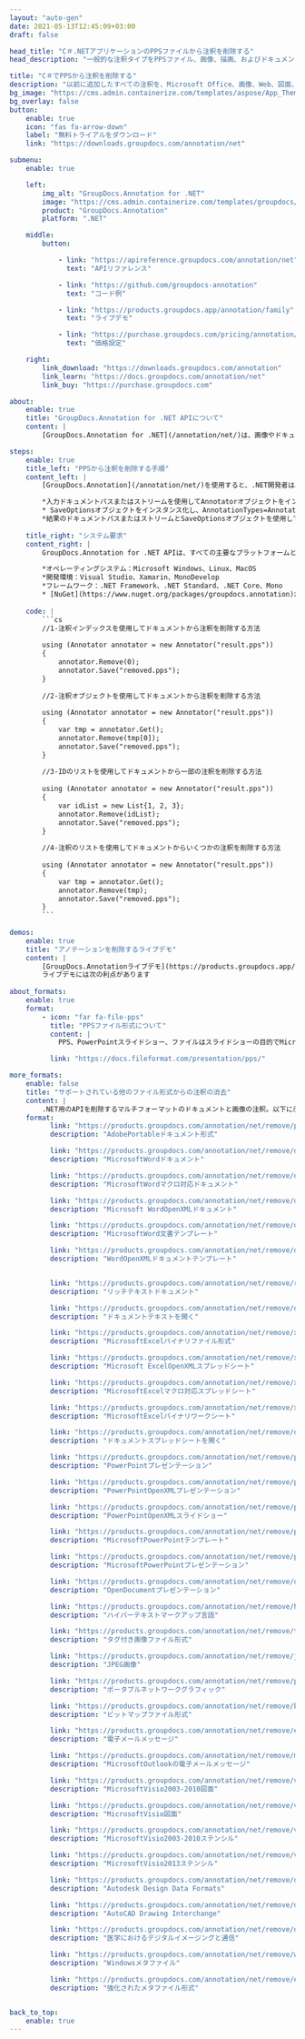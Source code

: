 ```yaml
---
layout: "auto-gen"
date: 2021-05-13T12:45:09+03:00
draft: false

head_title: "C＃.NETアプリケーションのPPSファイルから注釈を削除する"
head_description: "一般的な注釈タイプをPPSファイル、画像、描画、およびドキュメントファイル形式に削除するC＃.NET注釈API."

title: "C＃でPPSから注釈を削除する"
description: "以前に追加したすべての注釈を、Microsoft Office、画像、Web、図面、およびその他のあらゆる種類の.NETアプリケーションのドキュメントファイル形式から削除します。"
bg_image: "https://cms.admin.containerize.com/templates/aspose/App_Themes/V3/images/bg/header1.png"
bg_overlay: false
button:
    enable: true
    icon: "fas fa-arrow-down"
    label: "無料トライアルをダウンロード"
    link: "https://downloads.groupdocs.com/annotation/net"

submenu:
    enable: true

    left:
        img_alt: "GroupDocs.Annotation for .NET"
        image: "https://cms.admin.containerize.com/templates/groupdocs/images/product-logos/90x90-noborder/groupdocs-annotation-net.png"
        product: "GroupDocs.Annotation"
        platform: ".NET"

    middle:
        button:

            - link: "https://apireference.groupdocs.com/annotation/net"
              text: "APIリファレンス"

            - link: "https://github.com/groupdocs-annotation"
              text: "コード例"

            - link: "https://products.groupdocs.app/annotation/family"
              text: "ライブデモ"

            - link: "https://purchase.groupdocs.com/pricing/annotation/net"
              text: "価格設定"

    right:
        link_download: "https://downloads.groupdocs.com/annotation"
        link_learn: "https://docs.groupdocs.com/annotation/net"
        link_buy: "https://purchase.groupdocs.com"

about:
    enable: true
    title: "GroupDocs.Annotation for .NET APIについて"
    content: |
        [GroupDocs.Annotation for .NET](/annotation/net/)は、画像やドキュメントファイル形式から注釈を表示、追加、変更、削除、抽出するためのネイティブの.NET注釈処理APIです。ユーザーは、コメント、メモ、コメント、およびPDF、HTML、Word、Excel、Visioダイアグラム、プレゼンテーション、図面、画像、およびその他の多くのファイル形式のテキスト、グラフィックス、透かしなどのさまざまな注釈タイプを簡単に削除できます。注釈処理機能は、インポートされたドキュメントから注釈を正確に読み取ることができ、カスタマイズを実装した後、元のファイル形式または目的のファイル形式にエクスポートして戻すことができます。

steps:
    enable: true
    title_left: "PPSから注釈を削除する手順"
    content_left: |
        [GroupDocs.Annotation](/annotation/net/)を使用すると、.NET開発者は、いくつかの簡単な手順を実装することで、アプリケーション内のPPSファイルから注釈の詳細を簡単に削除できます。

        *入力ドキュメントパスまたはストリームを使用してAnnotatorオブジェクトをインスタンス化します。
        * SaveOptionsオブジェクトをインスタンス化し、AnnotationTypes=AnnotationType.Noneを設定します。
        *結果のドキュメントパスまたはストリームとSaveOptionsオブジェクトを使用してSaveメソッドを呼び出します。
        
    title_right: "システム要求"
    content_right: |
        GroupDocs.Annotation for .NET APIは、すべての主要なプラットフォームとオペレーティングシステムでサポートされています。以下のコードを実行する前に、システムに次の前提条件がインストールされていることを確認してください。

        *オペレーティングシステム：Microsoft Windows、Linux、MacOS
        *開発環境：Visual Studio、Xamarin、MonoDevelop
        *フレームワーク：.NET Framework、.NET Standard、.NET Core、Mono
        * [NuGet](https://www.nuget.org/packages/groupdocs.annotation)から最新バージョンのGroupDocs.Annotationfor.NETをダウンロードします。
        
    code: |
        ```cs
        //1-注釈インデックスを使用してドキュメントから注釈を削除する方法
        
        using (Annotator annotator = new Annotator("result.pps"))
        {
        	annotator.Remove(0);
        	annotator.Save("removed.pps");
        }
        
        //2-注釈オブジェクトを使用してドキュメントから注釈を削除する方法
        
        using (Annotator annotator = new Annotator("result.pps"))
        {
        	var tmp = annotator.Get();
        	annotator.Remove(tmp[0]);
        	annotator.Save("removed.pps");
        }
        
        //3-IDのリストを使用してドキュメントから一部の注釈を削除する方法
        
        using (Annotator annotator = new Annotator("result.pps"))
        {
        	var idList = new List{1, 2, 3};
        	annotator.Remove(idList);
        	annotator.Save("removed.pps");
        }
        
        //4-注釈のリストを使用してドキュメントからいくつかの注釈を削除する方法
        
        using (Annotator annotator = new Annotator("result.pps"))
        {
        	var tmp = annotator.Get();
        	annotator.Remove(tmp);
        	annotator.Save("removed.pps");
        }
        ```
        
demos:
    enable: true
    title: "アノテーションを削除するライブデモ"
    content: |
        [GroupDocs.Annotationライブデモ](https://products.groupdocs.app/annotation/family)サイトにアクセスして、PPSファイルから注釈を今すぐ削除してください。  
        ライブデモには次の利点があります
        
about_formats:
    enable: true
    format:
        - icon: "far fa-file-pps"
          title: "PPSファイル形式について"
          content: |
            PPS、PowerPointスライドショー、ファイルはスライドショーの目的でMicrosoftPowerPointを使用して作成されます。 PPSファイルの読み取りと作成は、MicrosoftPowerPoint97-2003でサポートされています。このファイル形式の最新バージョンは、OfficeOpenXML標準に基づくPPSXです。 PPSファイルは最新バージョンのMicrosoftPowerPointでも読み取ることができますが、新しく作成されたファイルはPPSXファイル形式でのみ保存できます。 PPSファイルを別のユーザーと共有して開くと、編集可能モードで開くPPTファイルとは異なり、Powerpointの表示として起動します。

          link: "https://docs.fileformat.com/presentation/pps/"

more_formats:
    enable: false
    title: "サポートされている他のファイル形式からの注釈の消去"
    content: |
        .NET用のAPIを削除するマルチフォーマットのドキュメントと画像の注釈。以下に示すように、一般的なファイル形式のいくつかから注釈を削除します。
    format: 
          link: "https://products.groupdocs.com/annotation/net/remove/pdf/"
          description: "AdobePortableドキュメント形式"

          link: "https://products.groupdocs.com/annotation/net/remove/doc/"
          description: "MicrosoftWordドキュメント"

          link: "https://products.groupdocs.com/annotation/net/remove/docm/"
          description: "MicrosoftWordマクロ対応ドキュメント"

          link: "https://products.groupdocs.com/annotation/net/remove/docx/"
          description: "Microsoft WordOpenXMLドキュメント"

          link: "https://products.groupdocs.com/annotation/net/remove/dot/"
          description: "MicrosoftWord文書テンプレート"

          link: "https://products.groupdocs.com/annotation/net/remove/dotx/"
          description: "WordOpenXMLドキュメントテンプレート"


          link: "https://products.groupdocs.com/annotation/net/remove/rtf/"
          description: "リッチテキストドキュメント"

          link: "https://products.groupdocs.com/annotation/net/remove/odt/"
          description: "ドキュメントテキストを開く"

          link: "https://products.groupdocs.com/annotation/net/remove/xls/"
          description: "MicrosoftExcelバイナリファイル形式"

          link: "https://products.groupdocs.com/annotation/net/remove/xlsx/"
          description: "Microsoft ExcelOpenXMLスプレッドシート"

          link: "https://products.groupdocs.com/annotation/net/remove/xlsm/"
          description: "MicrosoftExcelマクロ対応スプレッドシート"

          link: "https://products.groupdocs.com/annotation/net/remove/xlsb/"
          description: "MicrosoftExcelバイナリワークシート"

          link: "https://products.groupdocs.com/annotation/net/remove/ods/"
          description: "ドキュメントスプレッドシートを開く"

          link: "https://products.groupdocs.com/annotation/net/remove/ppt/"
          description: "PowerPointプレゼンテーション"

          link: "https://products.groupdocs.com/annotation/net/remove/pptx/"
          description: "PowerPointOpenXMLプレゼンテーション"

          link: "https://products.groupdocs.com/annotation/net/remove/ppsx/"
          description: "PowerPointOpenXMLスライドショー"

          link: "https://products.groupdocs.com/annotation/net/remove/potm/"
          description: "MicrosoftPowerPointテンプレート"

          link: "https://products.groupdocs.com/annotation/net/remove/pptm/"
          description: "MicrosoftPowerPointプレゼンテーション"

          link: "https://products.groupdocs.com/annotation/net/remove/odp/"
          description: "OpenDocumentプレゼンテーション"

          link: "https://products.groupdocs.com/annotation/net/remove/html/"
          description: "ハイパーテキストマークアップ言語"

          link: "https://products.groupdocs.com/annotation/net/remove/tiff/"
          description: "タグ付き画像ファイル形式"

          link: "https://products.groupdocs.com/annotation/net/remove/jpeg/"
          description: "JPEG画像"

          link: "https://products.groupdocs.com/annotation/net/remove/png/"
          description: "ポータブルネットワークグラフィック"

          link: "https://products.groupdocs.com/annotation/net/remove/bmp/"
          description: "ビットマップファイル形式"

          link: "https://products.groupdocs.com/annotation/net/remove/eml/"
          description: "電子メールメッセージ"

          link: "https://products.groupdocs.com/annotation/net/remove/msg/"
          description: "MicrosoftOutlookの電子メールメッセージ"

          link: "https://products.groupdocs.com/annotation/net/remove/vsd/"
          description: "MicrosoftVisio2003-2010図面"

          link: "https://products.groupdocs.com/annotation/net/remove/vsdx/"
          description: "MicrosoftVisio図面"

          link: "https://products.groupdocs.com/annotation/net/remove/vss/"
          description: "MicrosoftVisio2003-2010ステンシル"

          link: "https://products.groupdocs.com/annotation/net/remove/vst/"
          description: "MicrosoftVisio2013ステンシル"

          link: "https://products.groupdocs.com/annotation/net/remove/dwg/"
          description: "Autodesk Design Data Formats"

          link: "https://products.groupdocs.com/annotation/net/remove/dxf/"
          description: "AutoCAD Drawing Interchange"

          link: "https://products.groupdocs.com/annotation/net/remove/dcm/"
          description: "医学におけるデジタルイメージングと通信"

          link: "https://products.groupdocs.com/annotation/net/remove/wmf/"
          description: "Windowsメタファイル"

          link: "https://products.groupdocs.com/annotation/net/remove/emf/"
          description: "強化されたメタファイル形式"


back_to_top:
    enable: true
---
```

